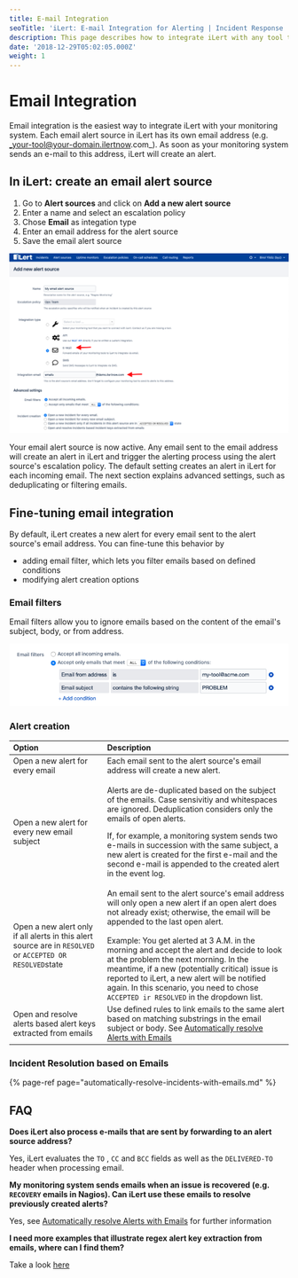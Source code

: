 ```yaml
---
title: E-mail Integration
seoTitle: 'iLert: E-mail Integration for Alerting | Incident Response | Uptime'
description: This page describes how to integrate iLert with any tool that can send emails.
date: '2018-12-29T05:02:05.000Z'
weight: 1
---
```


# Email Integration

Email integration is the easiest way to integrate iLert with your monitoring system. Each email alert source in iLert has its own email address \(e.g. _your-tool@your-domain.ilertnow.com_\). As soon as your monitoring system sends an e-mail to this address, iLert will create an alert.

## In iLert: create an email alert source <a id="create-alarm-source"></a>

1. Go to **Alert sources** and click on **Add a new alert source**
2. Enter a name and select an escalation policy
3. Chose **Email** as integation type
4. Enter an email address for the alert source
5. Save the email alert source

![](../../.gitbook/assets/screenshot-2020-06-18-at-16.21.49.png)

Your email alert source is now active. Any email sent to the  email address will create an alert in iLert and trigger the alerting process using the alert source's escalation policy. The default setting creates an alert in iLert for each incoming email. The next section explains advanced settings, such as deduplicating or filtering emails.

## Fine-tuning email integration <a id="advanced-settings"></a>

By default, iLert creates a new alert for every email sent to the alert source's email address. You can fine-tune this behavior by 

* adding email filter, which lets you filter emails based on defined conditions
* modifying alert creation options

### Email filters

Email filters allow you to ignore emails based on the content of the email's subject, body, or from address.

![In the above sttings, only emails from my-tool@acme.com that contain the word PROBLEM in the subject will be accepted.](../../.gitbook/assets/image.png)

### Alert creation

<table>
  <thead>
    <tr>
      <th style="text-align:left">Option</th>
      <th style="text-align:left">Description</th>
    </tr>
  </thead>
  <tbody>
    <tr>
      <td style="text-align:left">Open a new alert for every email</td>
      <td style="text-align:left">Each email sent to the alert source&apos;s email address will create a
        new alert.</td>
    </tr>
    <tr>
      <td style="text-align:left">Open a new alert for every new email subject</td>
      <td style="text-align:left">
        <p>Alerts are de-duplicated based on the subject of the emails. Case sensivitiy
          and whitespaces are ignored. Deduplication considers only the emails of
          open alerts.
          <br />
        </p>
        <p>If, for example, a monitoring system sends two e-mails in succession with
          the same subject, a new alert is created for the first e-mail and the
          second e-mail is appended to the created alert in the event log.</p>
      </td>
    </tr>
    <tr>
      <td style="text-align:left">Open a new alert only if all alerts in this alert source are in <code>RESOLVED</code> or <code>ACCEPTED OR RESOLVED</code>state</td>
      <td
      style="text-align:left">An email sent to the alert source&apos;s email address will only open
        a new alert if an open alert does not already exist; otherwise, the
        email will be appended to the last open alert.
        <br />
        <br />Example: You get alerted at 3 A.M. in the morning and accept the alert
        and decide to look at the problem the next morning. In the meantime, if
        a new (potentially critical) issue is reported to iLert, a new alert
        will be notified again. In this scenario, you need to chose <code>ACCEPTED ir RESOLVED</code> in
        the dropdown list.</td>
    </tr>
    <tr>
      <td style="text-align:left">Open and resolve alerts based alert keys extracted from emails</td>
      <td
      style="text-align:left">Use defined rules to link emails to the same alert based on matching
        substrings in the email subject or body. See <a href="automatically-resolve-incidents-with-emails.md">Automatically resolve Alerts with Emails</a>
        </td>
    </tr>
  </tbody>
</table>

### Incident Resolution based on Emails

{% page-ref page="automatically-resolve-incidents-with-emails.md" %}

## FAQ <a id="faq"></a>

**Does iLert also process e-mails that are sent by forwarding to an alert source address?**

Yes, iLert evaluates the `TO` , `CC` and `BCC` fields as well as the `DELIVERED-TO` header when processing email.

**My monitoring system sends emails when an issue is recovered  \(e.g. `RECOVERY` emails in Nagios\). Can iLert use these emails to resolve previously created alerts?**

Yes, see [Automatically resolve Alerts with Emails](automatically-resolve-incidents-with-emails.md) for further information

**I need more examples that illustrate regex alert key extraction from emails, where can I find them?**

Take a look [here](email-key-extraction-and-resolve-examples.md)

